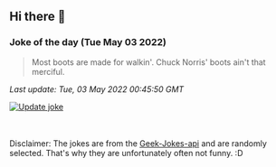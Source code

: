 ## Hi there 👋

### Joke of the day (Tue May 03 2022)
<!-- joke -->
>Most boots are made for walkin'. Chuck Norris' boots ain't that merciful.
<!-- /joke -->

*Last update: Tue, 03 May 2022 00:45:50 GMT*

[![Update joke](https://github.com/nclskfm/nclskfm/actions/workflows/joke.yml/badge.svg)](https://github.com/nclskfm/nclskfm/actions/workflows/joke.yml)

<br><br>
Disclaimer: The jokes are from the [Geek-Jokes-api](https://github.com/sameerkumar18/geek-joke-api) and are randomly selected. That's why they are unfortunately often not funny. :D
